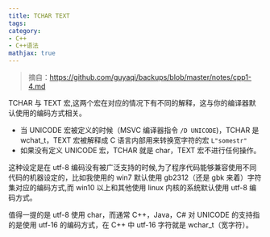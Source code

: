 ```yaml
---
title: TCHAR TEXT
tags:
category:
- C++
- C++语法
mathjax: true
---
```


> 摘自：https://github.com/guyaqi/backups/blob/master/notes/cpp1-4.md

TCHAR 与 TEXT 宏,这两个宏在对应的情况下有不同的解释，这与你的编译器默认使用的编码方式相关。

* 当 UNICODE 宏被定义的时候（MSVC 编译器指令 `/D UNICODE`)，TCHAR 是 wchat_t，TEXT 宏被解释成 C 语言内部用来转换宽字符的宏 `L"somestr"`
* 如果没有定义 UNICODE 宏，TCHAR 就是 char，TEXT 宏不进行任何操作。

这种设定是在 utf-8 编码没有被广泛支持的时候,为了程序代码能够兼容使用不同代码的机器设定的，比如我使用的 win7 默认使用 gb2312（还是 gbk 来着）字符集对应的编码方式,而 win10 以上和其他使用 linux 内核的系统默认使用 utf-8 编码方式。

值得一提的是 utf-8 使用 char，而通常 C++，Java，C# 对 UNICODE 的支持指的是使用 utf-16 的编码方式，在 C++ 中 utf-16 字符就是 wchar_t（宽字符）。
